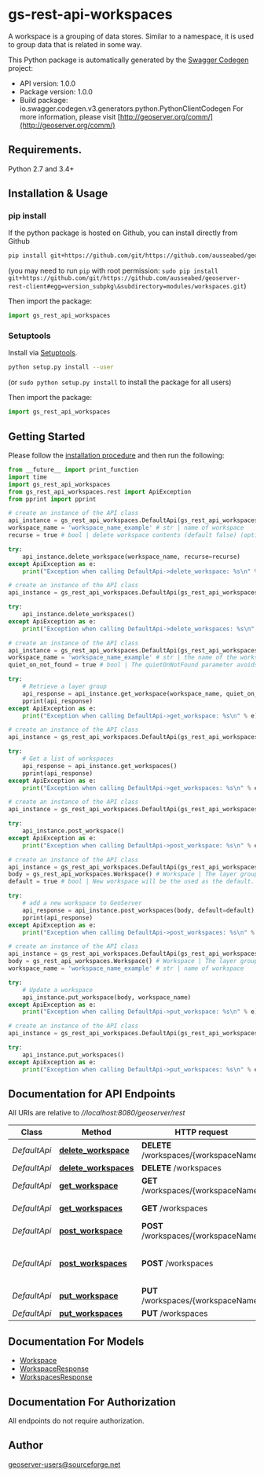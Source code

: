 # gs-rest-api-workspaces
A workspace is a grouping of data stores. Similar to a namespace, it is used to group data that is related in some way.

This Python package is automatically generated by the [Swagger Codegen](https://github.com/swagger-api/swagger-codegen) project:

- API version: 1.0.0
- Package version: 1.0.0
- Build package: io.swagger.codegen.v3.generators.python.PythonClientCodegen
For more information, please visit [http://geoserver.org/comm/](http://geoserver.org/comm/)

## Requirements.

Python 2.7 and 3.4+

## Installation & Usage
### pip install

If the python package is hosted on Github, you can install directly from Github

```sh
pip install git+https://github.com/git/https://github.com/ausseabed/geoserver-rest-client#egg=version_subpkg\&subdirectory=modules/workspaces.git
```
(you may need to run `pip` with root permission: `sudo pip install git+https://github.com/git/https://github.com/ausseabed/geoserver-rest-client#egg=version_subpkg\&subdirectory=modules/workspaces.git`)

Then import the package:
```python
import gs_rest_api_workspaces 
```

### Setuptools

Install via [Setuptools](http://pypi.python.org/pypi/setuptools).

```sh
python setup.py install --user
```
(or `sudo python setup.py install` to install the package for all users)

Then import the package:
```python
import gs_rest_api_workspaces
```

## Getting Started

Please follow the [installation procedure](#installation--usage) and then run the following:

```python
from __future__ import print_function
import time
import gs_rest_api_workspaces
from gs_rest_api_workspaces.rest import ApiException
from pprint import pprint

# create an instance of the API class
api_instance = gs_rest_api_workspaces.DefaultApi(gs_rest_api_workspaces.ApiClient(configuration))
workspace_name = 'workspace_name_example' # str | name of workspace
recurse = true # bool | delete workspace contents (default false) (optional)

try:
    api_instance.delete_workspace(workspace_name, recurse=recurse)
except ApiException as e:
    print("Exception when calling DefaultApi->delete_workspace: %s\n" % e)

# create an instance of the API class
api_instance = gs_rest_api_workspaces.DefaultApi(gs_rest_api_workspaces.ApiClient(configuration))

try:
    api_instance.delete_workspaces()
except ApiException as e:
    print("Exception when calling DefaultApi->delete_workspaces: %s\n" % e)

# create an instance of the API class
api_instance = gs_rest_api_workspaces.DefaultApi(gs_rest_api_workspaces.ApiClient(configuration))
workspace_name = 'workspace_name_example' # str | the name of the workspace to fetch
quiet_on_not_found = true # bool | The quietOnNotFound parameter avoids logging an exception when the workspace is not present. Note that 404 status code will still be returned. (optional)

try:
    # Retrieve a layer group
    api_response = api_instance.get_workspace(workspace_name, quiet_on_not_found=quiet_on_not_found)
    pprint(api_response)
except ApiException as e:
    print("Exception when calling DefaultApi->get_workspace: %s\n" % e)

# create an instance of the API class
api_instance = gs_rest_api_workspaces.DefaultApi(gs_rest_api_workspaces.ApiClient(configuration))

try:
    # Get a list of workspaces
    api_response = api_instance.get_workspaces()
    pprint(api_response)
except ApiException as e:
    print("Exception when calling DefaultApi->get_workspaces: %s\n" % e)

# create an instance of the API class
api_instance = gs_rest_api_workspaces.DefaultApi(gs_rest_api_workspaces.ApiClient(configuration))

try:
    api_instance.post_workspace()
except ApiException as e:
    print("Exception when calling DefaultApi->post_workspace: %s\n" % e)

# create an instance of the API class
api_instance = gs_rest_api_workspaces.DefaultApi(gs_rest_api_workspaces.ApiClient(configuration))
body = gs_rest_api_workspaces.Workspace() # Workspace | The layer group body information to upload.
default = true # bool | New workspace will be the used as the default. Allowed values are true or false,  The default value is false. (optional)

try:
    # add a new workspace to GeoServer
    api_response = api_instance.post_workspaces(body, default=default)
    pprint(api_response)
except ApiException as e:
    print("Exception when calling DefaultApi->post_workspaces: %s\n" % e)

# create an instance of the API class
api_instance = gs_rest_api_workspaces.DefaultApi(gs_rest_api_workspaces.ApiClient(configuration))
body = gs_rest_api_workspaces.Workspace() # Workspace | The layer group body information to upload.
workspace_name = 'workspace_name_example' # str | name of workspace

try:
    # Update a workspace
    api_instance.put_workspace(body, workspace_name)
except ApiException as e:
    print("Exception when calling DefaultApi->put_workspace: %s\n" % e)

# create an instance of the API class
api_instance = gs_rest_api_workspaces.DefaultApi(gs_rest_api_workspaces.ApiClient(configuration))

try:
    api_instance.put_workspaces()
except ApiException as e:
    print("Exception when calling DefaultApi->put_workspaces: %s\n" % e)
```

## Documentation for API Endpoints

All URIs are relative to *//localhost:8080/geoserver/rest*

Class | Method | HTTP request | Description
------------ | ------------- | ------------- | -------------
*DefaultApi* | [**delete_workspace**](docs/DefaultApi.md#delete_workspace) | **DELETE** /workspaces/{workspaceName} | 
*DefaultApi* | [**delete_workspaces**](docs/DefaultApi.md#delete_workspaces) | **DELETE** /workspaces | 
*DefaultApi* | [**get_workspace**](docs/DefaultApi.md#get_workspace) | **GET** /workspaces/{workspaceName} | Retrieve a layer group
*DefaultApi* | [**get_workspaces**](docs/DefaultApi.md#get_workspaces) | **GET** /workspaces | Get a list of workspaces
*DefaultApi* | [**post_workspace**](docs/DefaultApi.md#post_workspace) | **POST** /workspaces/{workspaceName} | 
*DefaultApi* | [**post_workspaces**](docs/DefaultApi.md#post_workspaces) | **POST** /workspaces | add a new workspace to GeoServer
*DefaultApi* | [**put_workspace**](docs/DefaultApi.md#put_workspace) | **PUT** /workspaces/{workspaceName} | Update a workspace
*DefaultApi* | [**put_workspaces**](docs/DefaultApi.md#put_workspaces) | **PUT** /workspaces | 

## Documentation For Models

 - [Workspace](docs/Workspace.md)
 - [WorkspaceResponse](docs/WorkspaceResponse.md)
 - [WorkspacesResponse](docs/WorkspacesResponse.md)

## Documentation For Authorization

 All endpoints do not require authorization.


## Author

geoserver-users@sourceforge.net
